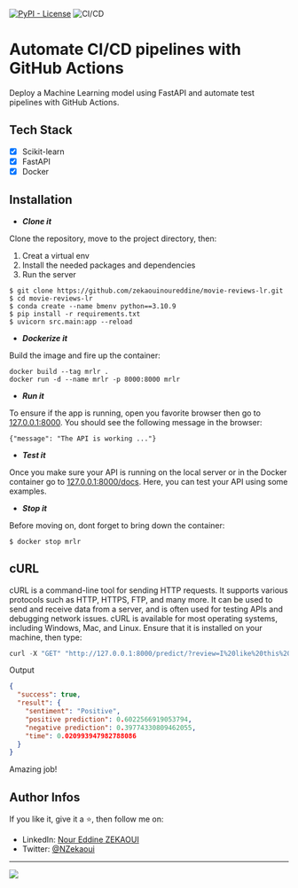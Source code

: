 [![PyPI - License](https://img.shields.io/badge/license-MIT-green.svg)](/LICENSE)
![CI/CD](https://github.com/DamZiobro/serverless-fastapi/workflows/CI/CD/badge.svg)

# Automate CI/CD pipelines with GitHub Actions
Deploy a Machine Learning model using FastAPI and automate test pipelines with GitHub Actions.

## Tech Stack
- [x] Scikit-learn
- [x] FastAPI
- [x] Docker

## Installation
* ***Clone it***

Clone the repository, move to the project directory, then:
  1. Creat a virtual env
  2. Install the needed packages and dependencies
  3. Run the server

```
$ git clone https://github.com/zekaouinoureddine/movie-reviews-lr.git
$ cd movie-reviews-lr
$ conda create --name bmenv python==3.10.9
$ pip install -r requirements.txt
$ uvicorn src.main:app --reload
```

* ***Dockerize it***

Build the image and fire up the container:
```
docker build --tag mrlr .
docker run -d --name mrlr -p 8000:8000 mrlr
```

* ***Run it***

To ensure if the app is running, open you favorite browser then go to [127.0.0.1:8000](http://127.0.0.1:8000/). You should see the following message in the browser:

```
{"message": "The API is working ..."}
```

* ***Test it***

Once you make sure your API is running on the local server or in the Docker container go to [127.0.0.1:8000/docs](http://127.0.0.1:8000/docs). Here, you can test your API using some examples.


* ***Stop it***

Before moving on, dont forget to bring down the container:

```
$ docker stop mrlr
```

## cURL
cURL is a command-line tool for sending HTTP requests. It supports various protocols such as HTTP, HTTPS, FTP, and many more. It can be used to send and receive data from a server, and is often used for testing APIs and debugging network issues. cURL is available for most operating systems, including Windows, Mac, and Linux. Ensure that it is installed on your machine, then type:

```c
curl -X "GET" "http://127.0.0.1:8000/predict/?review=I%20like%20this%20amazing%20movie" -H "accept: application/json"
```

Output

```JSON
{
  "success": true,
  "result": {
    "sentiment": "Positive",
    "positive prediction": 0.6022566919053794,
    "negative prediction": 0.39774330809462055,
    "time": 0.020993947982788086
  }
}
```

Amazing job!

## Author Infos

If you like it, give it a ⭐, then follow me on:
- LinkedIn: [Nour Eddine ZEKAOUI](https://www.linkedin.com/in/nour-eddine-zekaoui-ba43b1177/)
- Twitter: [@NZekaoui](https://twitter.com/NZekaoui)

---
[![](https://img.shields.io/badge/BACK%20TO-THE%20TOP-blue)](#automate-cicd-pipelines-with-github-actions)